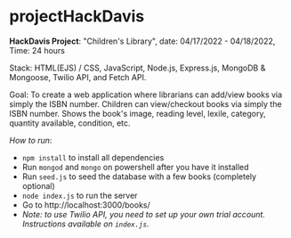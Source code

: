 # projectHackDavis

**HackDavis Project**: "Children's Library", date: 04/17/2022 - 04/18/2022, Time: 24 hours

Stack: HTML(EJS) / CSS, JavaScript, Node.js, Express.js, MongoDB & Mongoose, Twilio API, and Fetch API.

Goal: To create a web application where librarians can add/view books via simply the ISBN number. Children can view/checkout books via simply the ISBN number. Shows the book's image, reading level, lexile, category, quantity available, condition, etc.


_How to run_:
- `npm install` to install all dependencies
- Run `mongod` and `mongo` on powershell after you have it installed 
- Run `seed.js` to seed the database with a few books (completely optional)
- `node index.js` to run the server
- Go to http://localhost:3000/books/
- _Note: to use Twilio API, you need to set up your own trial account. Instructions available on `index.js`._

